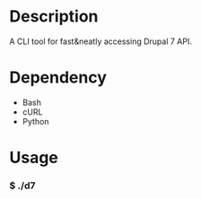 # Description

A CLI tool for fast&neatly accessing Drupal 7 API.

# Dependency

* Bash
* cURL
* Python

# Usage

### $ ./d7

